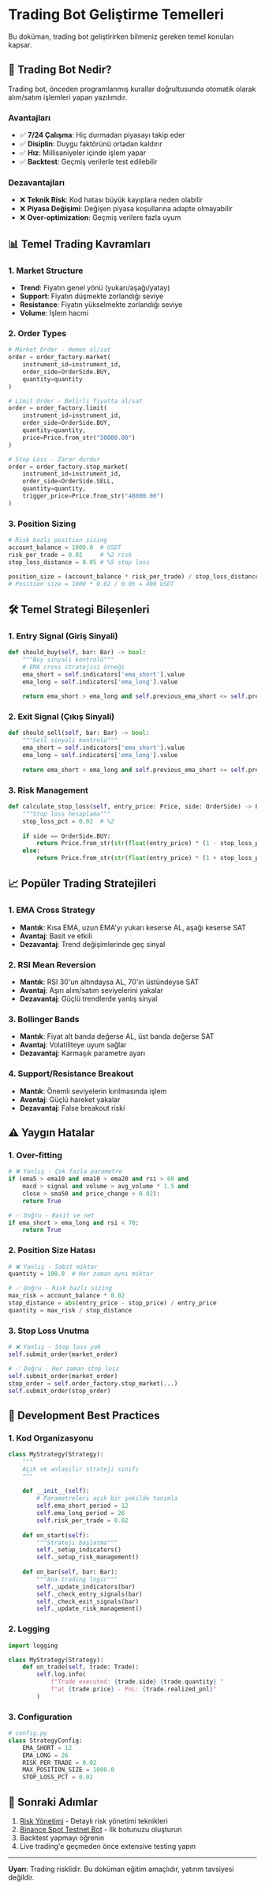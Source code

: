 # Trading Bot Geliştirme Temelleri

Bu doküman, trading bot geliştirirken bilmeniz gereken temel konuları kapsar.

## 🎯 Trading Bot Nedir?

Trading bot, önceden programlanmış kurallar doğrultusunda otomatik olarak alım/satım işlemleri yapan yazılımdır.

### Avantajları
- ✅ **7/24 Çalışma**: Hiç durmadan piyasayı takip eder
- ✅ **Disiplin**: Duygu faktörünü ortadan kaldırır  
- ✅ **Hız**: Millisaniyeler içinde işlem yapar
- ✅ **Backtest**: Geçmiş verilerle test edilebilir

### Dezavantajları
- ❌ **Teknik Risk**: Kod hatası büyük kayıplara neden olabilir
- ❌ **Piyasa Değişimi**: Değişen piyasa koşullarına adapte olmayabilir
- ❌ **Over-optimization**: Geçmiş verilere fazla uyum

## 📊 Temel Trading Kavramları

### 1. Market Structure
- **Trend**: Fiyatın genel yönü (yukarı/aşağı/yatay)
- **Support**: Fiyatın düşmekte zorlandığı seviye
- **Resistance**: Fiyatın yükselmekte zorlandığı seviye
- **Volume**: İşlem hacmi

### 2. Order Types
```python
# Market Order - Hemen al/sat
order = order_factory.market(
    instrument_id=instrument_id,
    order_side=OrderSide.BUY,
    quantity=quantity
)

# Limit Order - Belirli fiyatta al/sat
order = order_factory.limit(
    instrument_id=instrument_id,
    order_side=OrderSide.BUY,
    quantity=quantity,
    price=Price.from_str("50000.00")
)

# Stop Loss - Zarar durdur
order = order_factory.stop_market(
    instrument_id=instrument_id,
    order_side=OrderSide.SELL,
    quantity=quantity,
    trigger_price=Price.from_str("48000.00")
)
```

### 3. Position Sizing
```python
# Risk bazlı position sizing
account_balance = 1000.0  # USDT
risk_per_trade = 0.02     # %2 risk
stop_loss_distance = 0.05 # %5 stop loss

position_size = (account_balance * risk_per_trade) / stop_loss_distance
# Position size = 1000 * 0.02 / 0.05 = 400 USDT
```

## 🛠️ Temel Strategi Bileşenleri

### 1. Entry Signal (Giriş Sinyali)
```python
def should_buy(self, bar: Bar) -> bool:
    """Buy sinyali kontrolü"""
    # EMA cross stratejisi örneği
    ema_short = self.indicators['ema_short'].value
    ema_long = self.indicators['ema_long'].value
    
    return ema_short > ema_long and self.previous_ema_short <= self.previous_ema_long
```

### 2. Exit Signal (Çıkış Sinyali)
```python
def should_sell(self, bar: Bar) -> bool:
    """Sell sinyali kontrolü"""
    ema_short = self.indicators['ema_short'].value
    ema_long = self.indicators['ema_long'].value
    
    return ema_short < ema_long and self.previous_ema_short >= self.previous_ema_long
```

### 3. Risk Management
```python
def calculate_stop_loss(self, entry_price: Price, side: OrderSide) -> Price:
    """Stop loss hesaplama"""
    stop_loss_pct = 0.02  # %2
    
    if side == OrderSide.BUY:
        return Price.from_str(str(float(entry_price) * (1 - stop_loss_pct)))
    else:
        return Price.from_str(str(float(entry_price) * (1 + stop_loss_pct)))
```

## 📈 Popüler Trading Stratejileri

### 1. EMA Cross Strategy
- **Mantık**: Kısa EMA, uzun EMA'yı yukarı keserse AL, aşağı keserse SAT
- **Avantaj**: Basit ve etkili
- **Dezavantaj**: Trend değişimlerinde geç sinyal

### 2. RSI Mean Reversion
- **Mantık**: RSI 30'un altındaysa AL, 70'in üstündeyse SAT
- **Avantaj**: Aşırı alım/satım seviyelerini yakalar
- **Dezavantaj**: Güçlü trendlerde yanlış sinyal

### 3. Bollinger Bands
- **Mantık**: Fiyat alt banda değerse AL, üst banda değerse SAT
- **Avantaj**: Volatiliteye uyum sağlar
- **Dezavantaj**: Karmaşık parametre ayarı

### 4. Support/Resistance Breakout
- **Mantık**: Önemli seviyelerin kırılmasında işlem
- **Avantaj**: Güçlü hareket yakalar
- **Dezavantaj**: False breakout riski

## ⚠️ Yaygın Hatalar

### 1. Over-fitting
```python
# ❌ Yanlış - Çok fazla parametre
if (ema5 > ema10 and ema10 > ema20 and rsi > 60 and 
    macd > signal and volume > avg_volume * 1.5 and 
    close > sma50 and price_change > 0.02):
    return True

# ✅ Doğru - Basit ve net
if ema_short > ema_long and rsi < 70:
    return True
```

### 2. Position Size Hatası
```python
# ❌ Yanlış - Sabit miktar
quantity = 100.0  # Her zaman aynı miktar

# ✅ Doğru - Risk bazlı sizing
max_risk = account_balance * 0.02
stop_distance = abs(entry_price - stop_price) / entry_price
quantity = max_risk / stop_distance
```

### 3. Stop Loss Unutma
```python
# ❌ Yanlış - Stop loss yok
self.submit_order(market_order)

# ✅ Doğru - Her zaman stop loss
self.submit_order(market_order)
stop_order = self.order_factory.stop_market(...)
self.submit_order(stop_order)
```

## 🔧 Development Best Practices

### 1. Kod Organizasyonu
```python
class MyStrategy(Strategy):
    """
    Açık ve anlaşılır strateji sınıfı
    """
    
    def __init__(self):
        # Parametreleri açık bir şekilde tanımla
        self.ema_short_period = 12
        self.ema_long_period = 26
        self.risk_per_trade = 0.02
    
    def on_start(self):
        """Strateji başlatma"""
        self._setup_indicators()
        self._setup_risk_management()
    
    def on_bar(self, bar: Bar):
        """Ana trading logic"""
        self._update_indicators(bar)
        self._check_entry_signals(bar)
        self._check_exit_signals(bar)
        self._update_risk_management()
```

### 2. Logging
```python
import logging

class MyStrategy(Strategy):
    def on_trade(self, trade: Trade):
        self.log.info(
            f"Trade executed: {trade.side} {trade.quantity} "
            f"at {trade.price} - PnL: {trade.realized_pnl}"
        )
```

### 3. Configuration
```python
# config.py
class StrategyConfig:
    EMA_SHORT = 12
    EMA_LONG = 26
    RISK_PER_TRADE = 0.02
    MAX_POSITION_SIZE = 1000.0
    STOP_LOSS_PCT = 0.02
```

## 📖 Sonraki Adımlar

1. [Risk Yönetimi](risk-management.md) - Detaylı risk yönetimi teknikleri
2. [Binance Spot Testnet Bot](bot-guides/binance-spot-testnet.md) - İlk botunuzu oluşturun
3. Backtest yapmayı öğrenin
4. Live trading'e geçmeden önce extensive testing yapın

---
**Uyarı**: Trading risklidir. Bu doküman eğitim amaçlıdır, yatırım tavsiyesi değildir.
